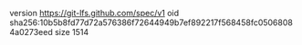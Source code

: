 version https://git-lfs.github.com/spec/v1
oid sha256:10b5b8fd77d72a576386f72644949b7ef892217f568458fc05068084a0273eed
size 1514
